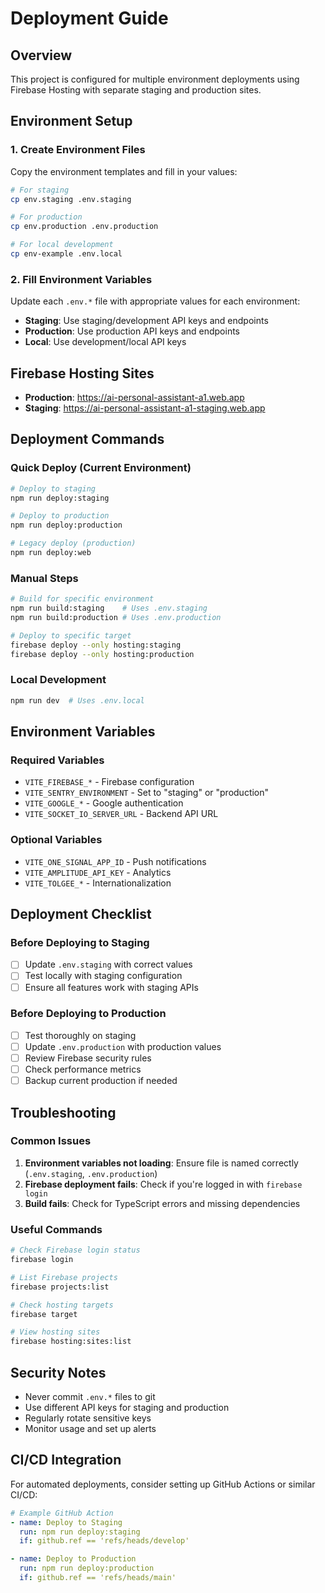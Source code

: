 # Deployment Guide

## Overview

This project is configured for multiple environment deployments using Firebase Hosting with separate staging and production sites.

## Environment Setup

### 1. Create Environment Files

Copy the environment templates and fill in your values:

```bash
# For staging
cp env.staging .env.staging

# For production
cp env.production .env.production

# For local development
cp env-example .env.local
```

### 2. Fill Environment Variables

Update each `.env.*` file with appropriate values for each environment:

- **Staging**: Use staging/development API keys and endpoints
- **Production**: Use production API keys and endpoints
- **Local**: Use development/local API keys

## Firebase Hosting Sites

- **Production**: https://ai-personal-assistant-a1.web.app
- **Staging**: https://ai-personal-assistant-a1-staging.web.app

## Deployment Commands

### Quick Deploy (Current Environment)

```bash
# Deploy to staging
npm run deploy:staging

# Deploy to production
npm run deploy:production

# Legacy deploy (production)
npm run deploy:web
```

### Manual Steps

```bash
# Build for specific environment
npm run build:staging    # Uses .env.staging
npm run build:production # Uses .env.production

# Deploy to specific target
firebase deploy --only hosting:staging
firebase deploy --only hosting:production
```

### Local Development

```bash
npm run dev  # Uses .env.local
```

## Environment Variables

### Required Variables

- `VITE_FIREBASE_*` - Firebase configuration
- `VITE_SENTRY_ENVIRONMENT` - Set to "staging" or "production"
- `VITE_GOOGLE_*` - Google authentication
- `VITE_SOCKET_IO_SERVER_URL` - Backend API URL

### Optional Variables

- `VITE_ONE_SIGNAL_APP_ID` - Push notifications
- `VITE_AMPLITUDE_API_KEY` - Analytics
- `VITE_TOLGEE_*` - Internationalization

## Deployment Checklist

### Before Deploying to Staging

- [ ] Update `.env.staging` with correct values
- [ ] Test locally with staging configuration
- [ ] Ensure all features work with staging APIs

### Before Deploying to Production

- [ ] Test thoroughly on staging
- [ ] Update `.env.production` with production values
- [ ] Review Firebase security rules
- [ ] Check performance metrics
- [ ] Backup current production if needed

## Troubleshooting

### Common Issues

1. **Environment variables not loading**: Ensure file is named correctly (`.env.staging`, `.env.production`)
2. **Firebase deployment fails**: Check if you're logged in with `firebase login`
3. **Build fails**: Check for TypeScript errors and missing dependencies

### Useful Commands

```bash
# Check Firebase login status
firebase login

# List Firebase projects
firebase projects:list

# Check hosting targets
firebase target

# View hosting sites
firebase hosting:sites:list
```

## Security Notes

- Never commit `.env.*` files to git
- Use different API keys for staging and production
- Regularly rotate sensitive keys
- Monitor usage and set up alerts

## CI/CD Integration

For automated deployments, consider setting up GitHub Actions or similar CI/CD:

```yaml
# Example GitHub Action
- name: Deploy to Staging
  run: npm run deploy:staging
  if: github.ref == 'refs/heads/develop'

- name: Deploy to Production
  run: npm run deploy:production
  if: github.ref == 'refs/heads/main'
```
